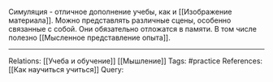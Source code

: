 Симуляция - отличное дополнение учебы, как и [[Изображение материала]]. Можно представлять различные сцены, особенно связанные с собой. Они обязательно отложатся в памяти. В том числе полезно [[Мысленное представление опыта]]. 

___
Relations: [[Учеба и обучение]] [[Мышление]]
Tags: #practice 
References: [[Как научиться учиться]] 
Query: 
